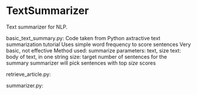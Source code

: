 # TextSummarizer
Text summarizer for NLP.

basic_text_summary.py:
    Code taken from Python axtractive text summarization tutorial
    Uses simple word frequency to score sentences
    Very basic, not effective
    Method used: summarize
        parameters: text, size
            text: body of text, in one string
            size: target number of sentences for the summary
                summarizer will pick sentences with top *size* scores

retrieve_article.py:

summarizer.py:
    
